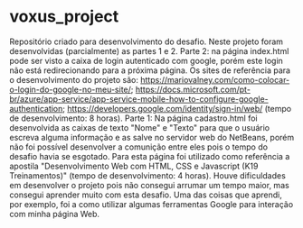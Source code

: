 # voxus_project
Repositório criado para desenvolvimento do desafio.
Neste projeto foram desenvolvidas (parcialmente) as partes 1 e 2. Parte 2: na página index.html pode ser visto a caixa de login autenticado com google, porém este login não está redirecionando para a próxima página. 
Os sites de referência para o desenvolvimento do projeto são:
https://mariovalney.com/como-colocar-o-login-do-google-no-meu-site/; 
https://docs.microsoft.com/pt-br/azure/app-service/app-service-mobile-how-to-configure-google-authentication; 
https://developers.google.com/identity/sign-in/web/
(tempo de desenvolvimento: 8 horas). 
Parte 1: Na página cadastro.html foi desenvolvida as caixas de texto "Nome" e "Texto" para que o usuário escreva alguma informação e as salve no servidor web do NetBeans, porém não foi possível desenvolver a comunição entre eles pois o tempo do desafio havia se esgotado. 
Para esta página foi utilizado como referência a apostila "Desenvolvimento Web com HTML, CSS e Javascript (K19 Treinamentos)" 
(tempo de desenvolvimento: 4 horas). 
Houve dificuldades em desenvolver o projeto pois não consegui arrumar um tempo maior, mas consegui aprender muito com esta desafio. Uma das coisas que aprendi, por exemplo, foi a como utilizar algumas ferramentas Google para interação com minha página Web.
